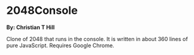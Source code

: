 2048Console
===========
**By: Christian T Hill**

Clone of 2048 that runs in the console.
It is written in about 360 lines of pure JavaScript.
Requires Google Chrome.
